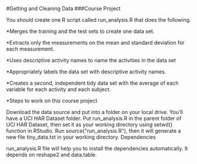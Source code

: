 #Getting and Cleaning Data
###Course Project

You should create one R script called run_analysis.R that does the following.

*Merges the training and the test sets to create one data set.

*Extracts only the measurements on the mean and standard deviation for each measurement.

*Uses descriptive activity names to name the activities in the data set

*Appropriately labels the data set with descriptive activity names.

*Creates a second, independent tidy data set with the average of each variable for each activity and each subject.

*Steps to work on this course project

Download the data source and put into a folder on your local drive. You'll have a UCI HAR Dataset folder.
Put run_analysis.R in the parent folder of UCI HAR Dataset, then set it as your working directory using setwd() function in RStudio.
Run source("run_analysis.R"), then it will generate a new file tiny_data.txt in your working directory.
Dependencies

run_analysis.R file will help you to install the dependencies automatically. It depends on reshape2 and data.table.
